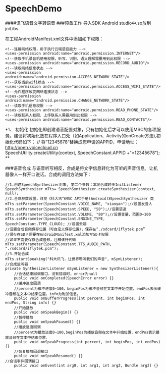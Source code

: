 # SpeechDemo
####讯飞语音文字转语音
###预备工作
 导入SDK Android studio中.so放到jniLibs 
 
 在工程AndroidManifest.xml文件中添加如下权限：
 ```
 <!--连接网络权限，用于执行云端语音能力 -->  
<uses-permission android:name="android.permission.INTERNET"/>  
<!--获取手机录音机使用权限，听写、识别、语义理解需要用到此权限 -->  
<uses-permission android:name="android.permission.RECORD_AUDIO"/>  
<!--读取网络信息状态 -->  
<uses-permission android:name="android.permission.ACCESS_NETWORK_STATE"/>  
<!--获取当前wifi状态 -->  
<uses-permission android:name="android.permission.ACCESS_WIFI_STATE"/>  
<!--允许程序改变网络连接状态 -->  
<uses-permission android:name="android.permission.CHANGE_NETWORK_STATE"/>  
<!--读取手机信息权限 -->  
<uses-permission android:name="android.permission.READ_PHONE_STATE"/>  
<!--读取联系人权限，上传联系人需要用到此权限 -->  
<uses-permission android:name="android.permission.READ_CONTACTS"/>  
```
 
*1、 初始化
初始化即创建语音配置对象，只有初始化后才可以使用MSC的各项服务。建议将初始化放在程序入口处（如Application、Activity的onCreate方法),初始化代码如下：
// 将“12345678”替换成您申请的APPID，申请地址：http://open.voicecloud.cn  
SpeechUtility.createUtility(context, SpeechConstant.APPID +"=12345678");  ** 

###语音合成
与语音听写相反，合成是将文字信息转化为可听的声音信息，让机器像人一样开口说话。合成的调用方法如下：

```
//1.创建SpeechSynthesizer对象, 第二个参数：本地合成时传InitListener  
SpeechSynthesizer mTts= SpeechSynthesizer.createSynthesizer(context, null);  
//2.合成参数设置，详见《科大讯飞MSC API手册(Android)》SpeechSynthesizer 类  
mTts.setParameter(SpeechConstant.VOICE_NAME, "xiaoyan");//设置发音人  
mTts.setParameter(SpeechConstant.SPEED, "50");//设置语速  
mTts.setParameter(SpeechConstant.VOLUME, "80");//设置音量，范围0~100  
mTts.setParameter(SpeechConstant.ENGINE_TYPE, SpeechConstant.TYPE_CLOUD); //设置云端  
//设置合成音频保存位置（可自定义保存位置），保存在“./sdcard/iflytek.pcm”  
//保存在SD卡需要在AndroidManifest.xml添加写SD卡权限  
//如果不需要保存合成音频，注释该行代码  
mTts.setParameter(SpeechConstant.TTS_AUDIO_PATH, "./sdcard/iflytek.pcm");  
//3.开始合成  
mTts.startSpeaking("科大讯飞，让世界聆听我们的声音", mSynListener);    
//合成监听器  
private SynthesizerListener mSynListener = new SynthesizerListener(){  
    //会话结束回调接口，没有错误时，error为null  
    public void onCompleted(SpeechError error) {}  
    //缓冲进度回调  
    //percent为缓冲进度0~100，beginPos为缓冲音频在文本中开始位置，endPos表示缓冲音频在文本中结束位置，info为附加信息。  
    public void onBufferProgress(int percent, int beginPos, int endPos, String info) {}  
    //开始播放  
    public void onSpeakBegin() {}  
    //暂停播放  
    public void onSpeakPaused() {}  
    //播放进度回调  
    //percent为播放进度0~100,beginPos为播放音频在文本中开始位置，endPos表示播放音频在文本中结束位置.  
    public void onSpeakProgress(int percent, int beginPos, int endPos) {}  
    //恢复播放回调接口  
    public void onSpeakResumed() {}  
//会话事件回调接口  
    public void onEvent(int arg0, int arg1, int arg2, Bundle arg3) {}  
```

